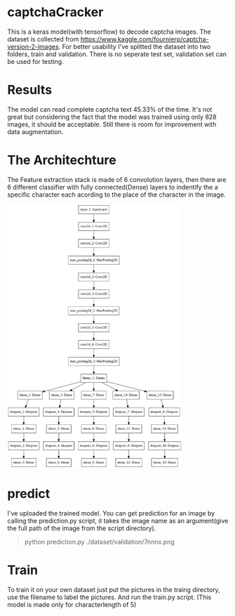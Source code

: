 # captchaCracker
This is a keras model(with tensorflow) to decode captcha images.
The dataset is collected from https://www.kaggle.com/fournierp/captcha-version-2-images. For better usability I've splitted the dataset into two folders, train and validation. There is no seperate test set, validation set can be used for testing.

# Results
The model can read complete captcha text 45.33% of the time. It's not great but considering the fact that the model was trained using only 828 images, it should be acceptable. Still there is room for improvement with data augmentation.

# The Architechture
The Feature extraction stack is made of 6 convolution layers, then there are 6 different classifier with fully connected(Dense) layers to indentify the a specific character each acording to the place of the character in the image.

<img src="model.png" alt="Architecture" height="600"/>



# predict
I've uploaded the trained model. You can get prediction for an image by calling the prediction.py script, it takes the image name as an argument(give the full path of the image from the script directory).
> python prediction.py ./dataset/validation/7nnnx.png

# Train
To train it on your own dataset just put the pictures in the traing directory, use the filename to label the pictures. And run the train.py script. (This model is made only for characterlength of 5)
